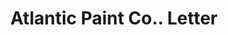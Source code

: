 ---
doi: 10.7916/D8K375QG
date_other: '1918'
date_other_textual: '1918'
form: correspondence
genre:
- Letters (correspondence)
name:
- Atlantic Paint Co.
object_in_context_url: https://biggert.cul.columbia.edu/items/view/ave_biggert_00951
subject_hierarchical_geographic:
- New York, New York, United States
subject_name:
- Atlantic Paint Co.
title: Atlantic Paint Co.. Letter
sort_title: Atlantic Paint Co.. Letter
call_number: ave_biggert_00951
coordinates:
- 40.71277777777778,-74.00583333333333
pid: ave_biggert_00951
identifiers: ave_biggert_00951
thumbnail: https://derivativo-3.library.columbia.edu/iiif/2/ldpd:344322/full/!256,256/0/native.jpg
permalink: "/items/ave_biggert_00951/"
layout: iiif-image-page
---